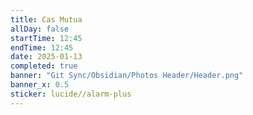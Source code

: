 ```yaml
---
title: Cas Mutua
allDay: false
startTime: 12:45
endTime: 12:45
date: 2025-01-13
completed: true
banner: "Git Sync/Obsidian/Photos Header/Header.png"
banner_x: 0.5
sticker: lucide//alarm-plus
---
```

